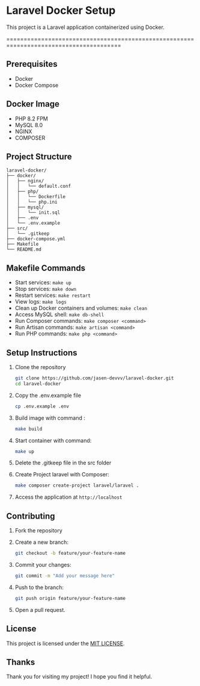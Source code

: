 # Laravel Docker Setup

This project is a Laravel application containerized using Docker.

=======================================================================================

## Prerequisites
- Docker
- Docker Compose

## Docker Image
- PHP 8.2 FPM
- MySQL 8.0
- NGINX 
- COMPOSER 

## Project Structure
```
laravel-docker/
├── docker/
│   ├── nginx/
│   │   └── default.conf
│   ├── php/
│   │   └── Dockerfile
│   │   └── php.ini
│   ├── mysql/
│   │   └── init.sql
│   ├── .env
│   └── .env.example
├── src/
│   └── .gitkeep
├── docker-compose.yml
├── Makefile
└── README.md
```

## Makefile Commands
- Start services: `make up`
- Stop services: `make down`
- Restart services: `make restart`
- View logs: `make logs`
- Clean up Docker containers and volumes: `make clean`
- Access MySQL shell: `make db-shell`
- Run Composer commands: `make composer <command>`
- Run Artisan commands: `make artisan <command>`
- Run PHP commands: `make php <command>`

## Setup Instructions
1. Clone the repository 

    ```bash
    git clone https://github.com/jasen-devvv/laravel-docker.git
    cd laravel-docker
    ```   
2. Copy the .env.example file

    ```bash
    cp .env.example .env
    ```
3. Build image with command :

   ```bash 
   make build
   ```
4. Start container with command:

   ```bash 
   make up
   ```
5. Delete the .gitkeep file in the src folder

6. Create Project laravel with Composer:

    ```bash
    make composer create-project laravel/laravel .
    ```
7. Access the application at `http://localhost`

## Contributing
1. Fork the repository
2. Create a new branch:

    ```bash
    git checkout -b feature/your-feature-name
    ```
3. Commit your changes:

    ```bash
    git commit -m "Add your message here"
    ```

4. Push to the branch:

    ```bash
    git push origin feature/your-feature-name
    ```

5. Open a pull request.

## License

This project is licensed under the [MIT LICENSE](LICENSE).

## Thanks
Thank you for visiting my project! I hope you find it helpful.